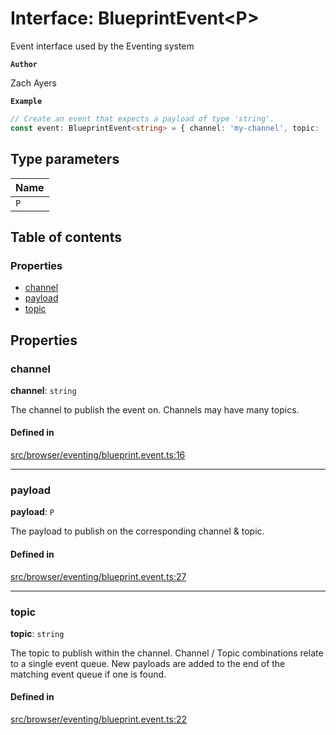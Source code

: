 # Interface: BlueprintEvent<P\>

Event interface used by the Eventing system

**`Author`**

Zach Ayers

**`Example`**

```typescript
// Create an event that expects a payload of type 'string'.
const event: BlueprintEvent<string> = { channel: 'my-channel', topic: 'my-topic', payload: 'my-payload' };
```

## Type parameters

| Name |
| :------ |
| `P` |

## Table of contents

### Properties

- [channel](BlueprintEvent.md#channel)
- [payload](BlueprintEvent.md#payload)
- [topic](BlueprintEvent.md#topic)

## Properties

### channel

 **channel**: `string`

The channel to publish the event on. Channels may have many topics.

#### Defined in

[src/browser/eventing/blueprint.event.ts:16](https://github.com/zjayers/AssembleJS/blob/b5fd21b/src/browser/eventing/blueprint.event.ts#L16)

___

### payload

 **payload**: `P`

The payload to publish on the corresponding channel & topic.

#### Defined in

[src/browser/eventing/blueprint.event.ts:27](https://github.com/zjayers/AssembleJS/blob/b5fd21b/src/browser/eventing/blueprint.event.ts#L27)

___

### topic

 **topic**: `string`

The topic to publish within the channel. Channel / Topic combinations relate to a single event queue.
New payloads are added to the end of the matching event queue if one is found.

#### Defined in

[src/browser/eventing/blueprint.event.ts:22](https://github.com/zjayers/AssembleJS/blob/b5fd21b/src/browser/eventing/blueprint.event.ts#L22)
